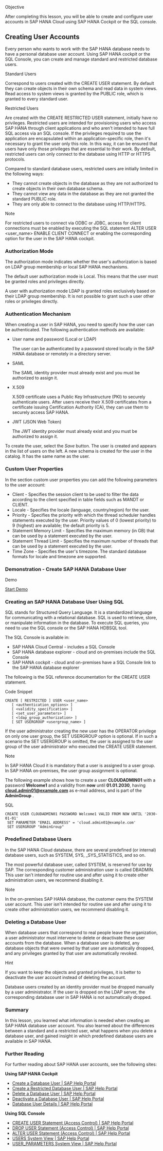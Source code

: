 
Objective

After completing this lesson, you will be able to create and configure user accounts in SAP HANA Cloud using SAP HANA Cockpit or the SQL console.

## Creating User Accounts

Every person who wants to work with the SAP HANA database needs to have a personal database user account. Using SAP HANA cockpit or the SQL Console, you can create and manage standard and restricted database users.

Standard Users

Correspond to users created with the CREATE USER statement. By default they can create objects in their own schema and read data in system views. Read access to system views is granted by the PUBLIC role, which is granted to every standard user.

Restricted Users

Are created with the CREATE RESTRICTED USER statement, initially have no privileges. Restricted users are intended for provisioning users who access SAP HANA through client applications and who aren't intended to have full SQL access via an SQL console. If the privileges required to use the application are encapsulated within an application-specific role, then it's necessary to grant the user only this role. In this way, it can be ensured that users have only those privileges that are essential to their work. By default, restricted users can only connect to the database using HTTP or HTTPS protocols.

Compared to standard database users, restricted users are initially limited in the following ways:

- They cannot create objects in the database as they are not authorized to create objects in their own database schema.
- They cannot view any data in the database as they are not granted the standard PUBLIC role.
- They are only able to connect to the database using HTTP/HTTPS.

Note

For restricted users to connect via ODBC or JDBC, access for client connections must be enabled by executing the SQL statement ALTER USER <user_name> ENABLE CLIENT CONNECT or enabling the corresponding option for the user in the SAP HANA cockpit.

### Authorization Mode

The authorization mode indicates whether the user's authorization is based on LDAP group membership or local SAP HANA mechanisms.

The default user authorization mode is Local. This means that the user must be granted roles and privileges directly.

A user with authorization mode LDAP is granted roles exclusively based on their LDAP group membership. It is not possible to grant such a user other roles or privileges directly.

### Authentication Mechanism

When creating a user in SAP HANA, you need to specify how the user can be authenticated. The following authentication methods are available:

- User name and password (Local or LDAP)
    
    The user can be authenticated by a password stored locally in the SAP HANA database or remotely in a directory server.
    
- SAML
    
    The SAML identity provider must already exist and you must be authorized to assign it.
    
- X.509
    
    X.509 certificate uses a Public Key Infrastructure (PKI) to securely authenticate users. After users receive their X.509 certificates from a certificate issuing Certification Authority (CA), they can use them to securely access SAP HANA.
    
- JWT (JSON Web Token)
    
    The JWT identity provider must already exist and you must be authorized to assign it.
    

To create the user, select the _Save_ button. The user is created and appears in the list of users on the left. A new schema is created for the user in the catalog. It has the same name as the user.

### Custom User Properties

In the section custom user properties you can add the following parameters to the user account:

- Client - Specifies the session client to be used to filter the data according to the client specified in table fields such as MANDT or CLIENT.
- Locale - Specifies the locale (language, country/region) for the user.
- Priority - Specifies the priority with which the thread scheduler handles statements executed by the user. Priority values of 0 (lowest priority) to 9 (highest) are available; the default priority is 5.
- Statement Memory Limit - Specifies the maximum memory (in GB) that can be used by a statement executed by the user.
- Statement Thread Limit - Specifies the maximum number of threads that can be used by a statement executed by the user.
- Time Zone - Specifies the user's timezone. The standard database formats for locale and timezone are supported.

### Demonstration - Create SAP HANA Database User

Demo[](https://learnsap.enable-now.cloud.sap/pub/mmcp/index.html?library=library.txt&show=project!PR_8D61768C1239A680:demo#2)

[Start Demo](https://learnsap.enable-now.cloud.sap/pub/mmcp/index.html?library=library.txt&show=project!PR_8D61768C1239A680:demo#2)

### Creating an SAP HANA Database User Using SQL

SQL stands for Structured Query Language. It is a standardized language for communicating with a relational database. SQL is used to retrieve, store, or manipulate information in the database. To execute SQL queries, you need to use the SQL console or the SAP HANA HDBSQL tool.

The SQL Console is available in:

- SAP HANA Cloud Central - includes a SQL Console
- SAP HANA database explorer - cloud and on-premises include the SQL Console
- SAP HANA cockpit - cloud and on-premises have a SQL Console link to the SAP HANA database explorer

The following is the SQL reference documentation for the CREATE USER statement.

Code Snippet

```
CREATE [ RESTRICTED ] USER <user_name>
   [ <authentication_options> ]
   [ <validity_specification> ] 
   [ <set_user_parameters> ] 
   [ <ldap_group_authorization> ] 
   [ SET USERGROUP <usergroup_name> ]
```

If the user administrator creating the new user has the OPERATOR privilege on only one user group, the SET USERGROUP option is optional. If in such a scenario the SET USERGROUP is omitted, the user is assigned to the user group of the user administrator who executed the CREATE USER statement.

Note

In SAP HANA Cloud it is mandatory that a user is assigned to a user group. In SAP HANA on-premises, the user group assignment is optional.

The following example shows how to create a user **CLOUDADMIN01** with a password **Welcome1** and a validity from **now** until **01.01.2030**, having **cloud.admin01@example.com** as e-mail address, and is part of the **AdminGroup** .

SQL

```
CREATE USER CLOUDADMIN01 PASSWORD Welcome1 VALID FROM NOW UNTIL '2030-01-01' 
 SET PARAMETER "EMAIL ADDRESS" = 'cloud.admin01@example.com'
 SET USERGROUP "AdminGroup"
```

### Predefined Database Users

In the SAP HANA Cloud database, there are several predefined (or internal) database users, such as SYSTEM, SYS, _SYS_STATISTICS, and so on.

The most powerful database user, called SYSTEM, is reserved for use by SAP. The corresponding customer administration user is called DBADMIN. This user isn't intended for routine use and after using it to create other administration users, we recommend disabling it.

Note

In the on-premises SAP HANA database, the customer owns the SYSTEM user account. This user isn't intended for routine use and after using it to create other administration users, we recommend disabling it.

### Deleting a Database User

When database users that correspond to real people leave the organization, a user administrator must intervene to delete or deactivate these user accounts from the database. When a database user is deleted, any database objects that were owned by that user are automatically dropped, and any privileges granted by that user are automatically revoked.

Hint

If you want to keep the objects and granted privileges, it is better to deactivate the user account instead of deleting the account.

Database users created by an identity provider must be dropped manually by a user administrator. If the user is dropped on the LDAP server, the corresponding database user in SAP HANA is not automatically dropped.

### Summary

In this lesson, you learned what information is needed when creating an SAP HANA database user account. You also learned about the differences between a standard and a restricted user, what happens when you delete a database user, and gained insight in which predefined database users are available in SAP HANA.

### Further Reading

For further reading about SAP HANA user accounts, see the following sites:

**Using SAP HANA Cockpit**

- [Create a Database User | SAP Help Portal](https://help.sap.com/docs/hana-cloud/sap-hana-cloud-database-administration-with-sap-hana-cockpit/create-database-user)
- [Create a Restricted Database User | SAP Help Portal](https://help.sap.com/docs/hana-cloud/sap-hana-cloud-database-administration-with-sap-hana-cockpit/create-restricted-database-user)
- [Delete a Database User | SAP Help Portal](https://help.sap.com/docs/hana-cloud/sap-hana-cloud-database-administration-with-sap-hana-cockpit/delete-database-user)
- [Deactivate a Database User | SAP Help Portal](https://help.sap.com/docs/hana-cloud/sap-hana-cloud-database-administration-with-sap-hana-cockpit/deactivate-database-user)
- [Database User Details | SAP Help Portal](https://help.sap.com/docs/hana-cloud/sap-hana-cloud-database-administration-with-sap-hana-cockpit/database-user-details)

**Using SQL Console**

- [CREATE USER Statement (Access Control) | SAP Help Portal](https://help.sap.com/docs/hana-cloud-database/sap-hana-cloud-sap-hana-database-sql-reference-guide/create-user-statement-access-control)
- [DROP USER Statement (Access Control) | SAP Help Portal](https://help.sap.com/docs/hana-cloud-database/sap-hana-cloud-sap-hana-database-sql-reference-guide/drop-user-statement-access-control)
- [ALTER USER Statement (Access Control) | SAP Help Portal](https://help.sap.com/docs/hana-cloud-database/sap-hana-cloud-sap-hana-database-sql-reference-guide/alter-user-statement-access-control)
- [USERS System View | SAP Help Portal](https://help.sap.com/docs/hana-cloud-database/sap-hana-cloud-sap-hana-database-sql-reference-guide/users-system-view)
- [USER_PARAMETERS System View | SAP Help Portal](https://help.sap.com/docs/hana-cloud-database/sap-hana-cloud-sap-hana-database-sql-reference-guide/user-parameters-system-view)